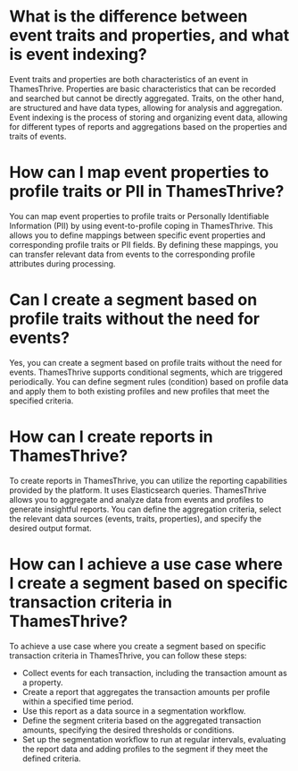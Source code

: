 # What is the difference between event traits and properties, and what is event indexing?

Event traits and properties are both characteristics of an event in ThamesThrive. Properties are basic characteristics that
can be recorded and searched but cannot be directly aggregated. Traits, on the other hand, are structured and have data
types, allowing for analysis and aggregation. Event indexing is the process of storing and organizing event data,
allowing for different types of reports and aggregations based on the properties and traits of events.

# How can I map event properties to profile traits or PII in ThamesThrive?

You can map event properties to profile traits or Personally Identifiable Information (PII) by using event-to-profile
coping in ThamesThrive. This allows you to define mappings between specific event properties and corresponding profile
traits or PII fields. By defining these mappings, you can transfer relevant data from events to the corresponding
profile attributes during processing.

# Can I create a segment based on profile traits without the need for events?

Yes, you can create a segment based on profile traits without the need for events. ThamesThrive supports conditional
segments, which are triggered periodically. You can define segment rules (condition) based on profile data and apply
them to both existing profiles and new profiles that meet the specified criteria.

# How can I create reports in ThamesThrive?

To create reports in ThamesThrive, you can utilize the reporting capabilities provided by the platform. It uses
Elasticsearch queries. ThamesThrive allows you to aggregate and analyze data from events and profiles to generate insightful
reports. You can define the aggregation criteria, select the relevant data sources (events, traits, properties), and
specify the desired output format.

# How can I achieve a use case where I create a segment based on specific transaction criteria in ThamesThrive?

To achieve a use case where you create a segment based on specific transaction criteria in ThamesThrive, you can follow
these steps:

- Collect events for each transaction, including the transaction amount as a property.
- Create a report that aggregates the transaction amounts per profile within a specified time period.
- Use this report as a data source in a segmentation workflow.
- Define the segment criteria based on the aggregated transaction amounts, specifying the desired thresholds or
  conditions.
- Set up the segmentation workflow to run at regular intervals, evaluating the report data and adding profiles to the
  segment if they meet the defined criteria.
